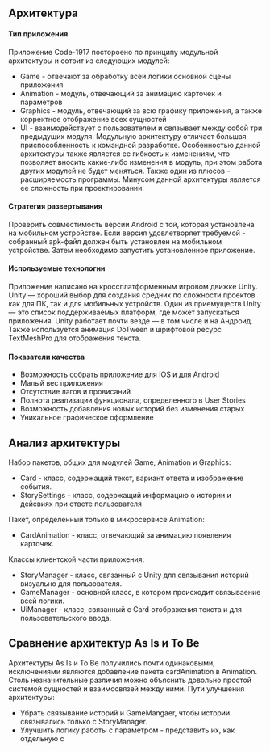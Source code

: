 ## Архитектура
#### Тип приложения
  Приложение Code-1917 постороено по принципу модульной архитектуры и сотоит из следующих модулей: 
- Game - отвечают за обработку всей логики основной сцены приложения
- Animation - модуль, отвечающий за анимацию карточек и параметров 
- Graphics - модуль, отвечающий за всю графику приложения, а также корректное отображение всех сущностей
- UI - взаимодействует с пользователем и связывает между собой три предыдущих модуля. 
Модульную архитектуру отличает большая приспособленность к командной разработке.
Особенностью данной архитектуры также является ее гибкость к изменениям, что позволяет вносить какие-либо изменения в модуль, при этом работа других модулей не будет меняться. Также один из плюсов - расширяемость программы. Минусом данной архитектуры является ее сложность при проектировании. 
 
#### Стратегия развертывания
  Проверить совместимость версии Android с той, которая установлена на мобильном устройстве. Если версия удовлетворяет требуемой - собранный apk-файл должен быть установлен на мобильном устройстве. Затем необходимо запустить установленное приложение.
  

#### Используемые технологии
  Приложение написано на кроссплатформенным игровом движке Unity. Unity — хороший выбор для создания средних по сложности проектов как для ПК, так и для мобильных устройств. Один из приемуществ Unity — это список поддерживаемых платформ, где может запускаться приложения. Unity работает почти везде — в том числе и на Андроид. Также используется анимация DoTween и шрифтовой ресурс TextMeshPro для отображения текста.

#### Показатели качества
 - Возможность собрать приложение для IOS и для Android
 - Малый вес приложения
 - Отсутствие лагов и провисаний
 - Полнота реализации функционала, определенного в User Stories
 - Возможность добавления новых историй без изменения старых
 - Уникальное графическое оформление 
 

## Анализ архитектуры
Набор пакетов, общих для модулей Game, Animation и Graphics:
  - Card - класс, содержащий текст, вариант ответа и изображение события. 
  - StorySettings - класс, содержащий информацию о истории и дейсвиях при ответе пользователя
  
Пакет, определенный только в микросервисе Animation:
  - CardAnimation - класс, отвечающий за анимацию появления карточек.
  
Классы клиентской части приложения:
  - StoryManager - класс, связанный с Unity для связывания историй визуально для пользователя.
  - GameManager - основной класс, в котором происходит связываение всей логики.
  - UiManager - класс, связанный с Card отображения текста и для пользовательского ввода.

## Сравнение архитектур As Is и To Be
Архитектуры As Is и To Be получились почти одинаковыми, исключениями являются добавление пакета cardAnimation в Animation. Столь незначительные различия можно объяснить довольно простой системой сущностей и взаимосвязей между ними. Пути улучшения архитектуры:

 - Убрать связывание историй и GameMangaer, чтобы истории связывались только с StoryManager.
 - Улучшить логику работы с параметром - представить их, как отдельную с

